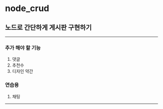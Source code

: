 # node_crud
## 노드로 간단하게 게시판 구현하기

 ***

 ### 추가 해야 할 기능
 1. 댓글
 2. 추천수
 3. 디자인 약간

 ### 연습용
 1. 채팅

  ***
